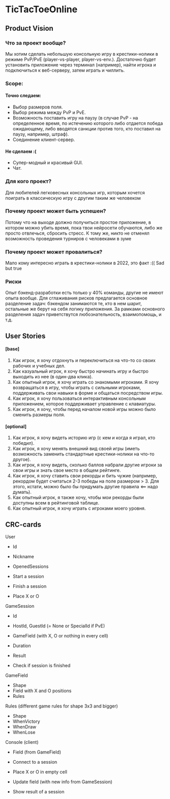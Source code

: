 # TicTacToeOnline

## Product Vision
### Что за проект вообще?
Мы хотим сделать небольшую консольную игру в крестики-нолики в режиме PvP/PvE (player-vs-player, player-vs-env.). Достаточно будет установить приложение через терминал (например), найти игрока и подключиться к веб-серверу, затем играть и чиллить.

### Scope:
#### Точно следаем:
* Выбор размеров поля.
* Выбор режима между PvP и PvE.
* Возможность поставить игру на паузу (в случае PvP - на определенное время, по истечению которого либо отдается победа ожидающему, либо вводятся санкции против того, кто поставил на паузу, например, штраф).
* Соединение клиент-сервер.

#### Не сделаем :(
* Супер-модный и красивый GUI.
* Чат.

### Для кого проект?
Для любителей легковесных консольных игр, которым хочется поиграть в классическую игру с другим таким же человеком

### Почему проект может быть успешен?
Потому что на выходе должно получиться простое приложение, в котором можно убить время, пока твои нейросети обучаются, либо же просто отвлечься, сбросить стресс. К тому же, никто не отменял возможность проведения турниров с человеками в зуме

### Почему проект может провалиться?
Мало кому интересно играть в крестики-нолики в 2022, это факт :(( Sad but true

### Риски
Опыт бэкенд-разработки есть только у 40% команды, другие не имеют опыта вообще. Для сглаживания рисков предлагается основное разделение задач: бэкендом занимаются те, кто в нем шарит, остальные же берут на себя логику приложения. За рамками основного разделения задач приветствутся любознательность, взаимопомощь, и т.д. 

## User Stories
#### [base]
1. Как игрок, я хочу отдохнуть и переключиться на что-то со своих рабочих и учебных дел.
2. Как казуальный игрок, я хочу быстро начинать игру и быстро выходить из нее (в один-два клика).
3. Как опытный игрок, я хочу играть со знакомыми игроками. Я хочу возвращаться в игру, чтобы играть с сильными игроками, поддерживать свои навыки в форме и общаться посредством игры.
4. Как игрок, я хочу пользоваться интерактивным консольным приложением, которое поддерживает управление с клавиатуры.
5. Как игрок, я хочу, чтобы перед началом новой игры можно было сменить размеры поля.

#### [optional]
1. Как игрок, я хочу видеть историю игр (с кем и когда я играл, кто победил).
2. Как игрок, я хочу менять внешний вид своей игры (иметь возможность заменить стандартные крестики-нолики на что-то другое).
3. Как игрок, я хочу видеть, сколько баллов набрали другие игроки за свои игры и знать свое место в общем рейтинге.
4. Как игрок, я хочу ставить свои рекорды и бить чужие (например, рекордом будет считаться 2-3 победы на поле размером > 3. Для этого, кстати, можно было бы придумать другие правила <== надо думать).
5. Как опытный игрок, я также хочу, чтобы мои рекорды были доступны всем в рейтинговой таблице.
6. Как опытный игрок, я хочу играть с игроками моего уровня.


## CRC-cards
User
- Id
- Nickname
- OpenedSessions

- Start a session
- Finish a session
- Place X or O

GameSession
- Id
- HostId, GuestId (= None or SpecialId if PvE)
- GameField (with X, O or nothing in every cell)
- Duration
- Result

- Check if session is finished

GameField
- Shape
- Field with X and O positions
- Rules

Rules (different game rules for shape 3x3 and bigger)
- Shape
- WhenVictory
- WhenDraw
- WhenLose

Console (client)
- Field (from GameField)

- Connect to a session
- Place X or O in empty cell
- Update field (with new info from GameSession)
- Show result of a session
